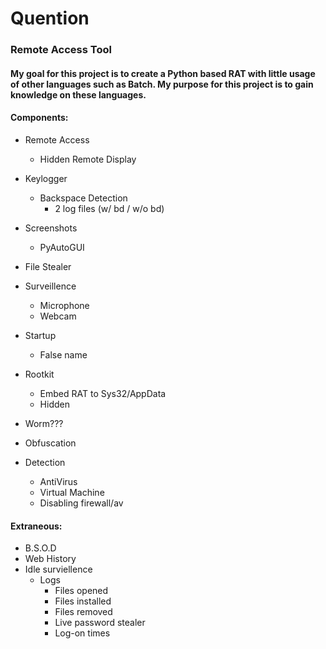 # Quention
### Remote Access Tool

#### My goal for this project is to create a Python based RAT with little usage of other languages such as Batch. My purpose for this project is to gain knowledge on these languages. 


#### Components:
- Remote Access
   - Hidden Remote Display
   
- Keylogger
  - Backspace Detection
    - 2 log files (w/ bd / w/o bd)
- Screenshots
  - PyAutoGUI
- File Stealer
- Surveillence
  - Microphone
  - Webcam
- Startup
  - False name
- Rootkit
  - Embed RAT to Sys32/AppData
  - Hidden
- Worm???
- Obfuscation
- Detection
  - AntiVirus
  - Virtual Machine
  - Disabling firewall/av

#### Extraneous:
- B.S.O.D
- Web History
- Idle surviellence
  - Logs
    - Files opened
    - Files installed
    - Files removed
    - Live password stealer
    - Log-on times
